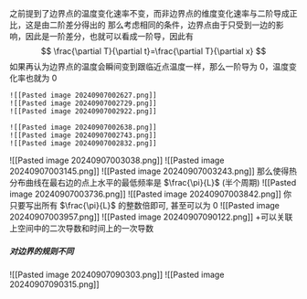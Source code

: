 之前提到了边界点的温度变化速率不变，而非边界点的维度变化速率与二阶导成正比，这是由二阶差分得出的
那么考虑相同的条件，边界点由于只受到一边的影响，因此是一阶差分，也就可以看成一阶导，因此有
$$
\frac{\partial T}{\partial t}=\frac{\partial T}{\partial x}
$$
如果再认为边界点的温度会瞬间变到跟临近点温度一样，那么一阶导为 0，温度变化率也就为 0
```ad-col2
![[Pasted image 20240907002627.png]]
![[Pasted image 20240907002729.png]]
![[Pasted image 20240907002922.png]]

![[Pasted image 20240907002638.png]]
![[Pasted image 20240907002743.png]]
![[Pasted image 20240907002832.png]]
```
![[Pasted image 20240907003038.png]]
![[Pasted image 20240907003145.png]]
![[Pasted image 20240907003243.png]]
那么使得热分布曲线在最右边的点上水平的最低频率是 $\frac{\pi}{L}$ (半个周期)
![[Pasted image 20240907003736.png]]
![[Pasted image 20240907003842.png]]
你只要写出所有 $\frac{\pi}{L}$ 的整数倍即可, 甚至可以为 0
![[Pasted image 20240907003957.png]]
![[Pasted image 20240907090122.png]]
+可以关联上空间中的二次导数和时间上的一次导数
##### 对边界的规则不同
![[Pasted image 20240907090303.png]]
![[Pasted image 20240907090315.png]]
  

